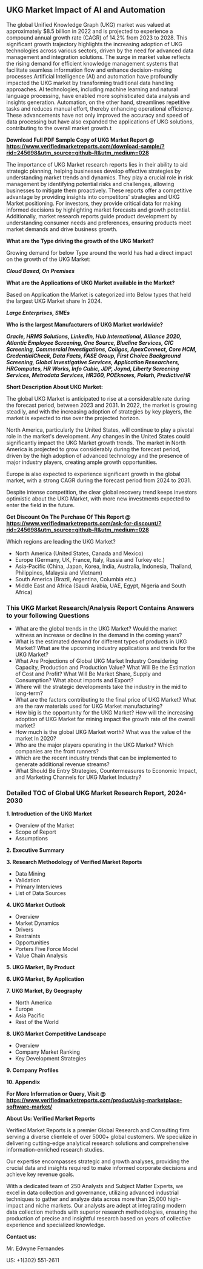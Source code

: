<h2>UKG Market Impact of AI and Automation</h2>The global Unified Knowledge Graph (UKG) market was valued at approximately $8.5 billion in 2022 and is projected to experience a compound annual growth rate (CAGR) of 14.2% from 2023 to 2028. This significant growth trajectory highlights the increasing adoption of UKG technologies across various sectors, driven by the need for advanced data management and integration solutions. The surge in market value reflects the rising demand for efficient knowledge management systems that facilitate seamless information flow and enhance decision-making processes.Artificial Intelligence (AI) and automation have profoundly impacted the UKG market by transforming traditional data handling approaches. AI technologies, including machine learning and natural language processing, have enabled more sophisticated data analysis and insights generation. Automation, on the other hand, streamlines repetitive tasks and reduces manual effort, thereby enhancing operational efficiency. These advancements have not only improved the accuracy and speed of data processing but have also expanded the applications of UKG solutions, contributing to the overall market growth.t</p><p id="" class=""><strong>Download Full PDF Sample Copy of UKG Market Report @ <a href="https://www.verifiedmarketreports.com/download-sample/?rid=245698&utm_source=github-R&utm_medium=028" target="_blank">https://www.verifiedmarketreports.com/download-sample/?rid=245698&utm_source=github-R&utm_medium=028</a></strong></p><p>The importance of&nbsp;UKG Market research reports lies in their ability to aid strategic planning, helping businesses develop effective strategies by understanding market trends and dynamics. They play a crucial role in risk management by identifying potential risks and challenges, allowing businesses to mitigate them proactively. These reports offer a competitive advantage by providing insights into competitors' strategies and UKG Market positioning. For investors, they provide critical data for making informed decisions by highlighting market forecasts and growth potential. Additionally, market research reports guide product development by understanding consumer needs and preferences, ensuring products meet market demands and drive business growth.</p><p><strong>What are the&nbsp;Type driving the growth of the UKG Market?</strong></p><p id="" class="">Growing demand for below Type around the world has had a direct impact on the growth of the UKG Market:</p><em><strong>Cloud Based, On Premises</strong></em></p><strong>What are the&nbsp;Applications&nbsp;of UKG Market available in the Market?</strong></p><p id="" class="">Based on Application the Market is categorized into Below types that held the largest UKG Market share In 2024.</p><em><strong>Large Enterprises, SMEs</strong></em></p><strong>Who is the largest Manufacturers of UKG Market worldwide?</strong></p><p><em><strong>Oracle, HRMS Solutions, LinkedIn, Hub International, Alliance 2020, Atlantic Employee Screening, One Source, Blueline Services, CIC Screening, Commercial Investigations, Coligos, ApexConnect, Core HCM, CredentialCheck, Data Facts, FASE Group, First Choice Background Screening, Global Investigative Services, Application Researchers, HRComputes, HR Works, Info Cubic, JDP, Joynd, Liberty Screening Services, Metrodata Services, HR360, POEknows, Polarh, PredictiveHR</strong></em></p><p id="" class=""><strong>Short Description About UKG Market:</strong></p><p>The global UKG Market is anticipated to rise at a considerable rate during the forecast period, between 2023 and 2031. In 2022, the market is growing steadily, and with the increasing adoption of strategies by key players, the market is expected to rise over the projected horizon.</p><p>North America, particularly the United States, will continue to play a pivotal role in the market's development. Any changes in the United States could significantly impact the UKG Market growth trends. The market in North America is projected to grow considerably during the forecast period, driven by the high adoption of advanced technology and the presence of major industry players, creating ample growth opportunities.</p><p>Europe is also expected to experience significant growth in the global market, with a strong CAGR during the forecast period from 2024 to 2031.</p><p>Despite intense competition, the clear global recovery trend keeps investors optimistic about the UKG Market, with more new investments expected to enter the field in the future.</p><p id="" class=""><strong>Get Discount On The Purchase Of This Report @ <a href="https://www.verifiedmarketreports.com/ask-for-discount/?rid=245698&utm_source=github-R&utm_medium=028" target="_blank">https://www.verifiedmarketreports.com/ask-for-discount/?rid=245698&utm_source=github-R&utm_medium=028</a></strong></p>Which regions are leading the UKG Market?</p><ul><li>North America (United States, Canada and Mexico)</li><li>Europe (Germany, UK, France, Italy, Russia and Turkey etc.)</li><li>Asia-Pacific (China, Japan, Korea, India, Australia, Indonesia, Thailand, Philippines, Malaysia and Vietnam)</li><li>South America (Brazil, Argentina, Columbia etc.)</li><li>Middle East and Africa (Saudi Arabia, UAE, Egypt, Nigeria and South Africa)</li></ul><h3 id="" class="">This UKG Market Research/Analysis Report Contains Answers to your following Questions</h3><ul><li>What are the global trends in the UKG Market? Would the market witness an increase or decline in the demand in the coming years?</li><li>What is the estimated demand for different types of products in UKG Market? What are the upcoming industry applications and trends for the UKG Market?</li><li>What Are Projections of Global UKG Market Industry Considering Capacity, Production and Production Value? What Will Be the Estimation of Cost and Profit? What Will Be Market Share, Supply and Consumption? What about imports and Export?</li><li>Where will the strategic developments take the industry in the mid to long-term?</li><li>What are the factors contributing to the final price of UKG Market? What are the raw materials used for UKG Market manufacturing?</li><li>How big is the opportunity for the UKG Market? How will the increasing adoption of UKG Market for mining impact the growth rate of the overall market?</li><li>How much is the global UKG Market worth? What was the value of the market In 2020?</li><li>Who are the major players operating in the UKG Market? Which companies are the front runners?</li><li>Which are the recent industry trends that can be implemented to generate additional revenue streams?</li><li>What Should Be Entry Strategies, Countermeasures to Economic Impact, and Marketing Channels for UKG Market Industry?</li></ul><h3 id="" class="">Detailed TOC of Global UKG Market Research Report, 2024-2030</h3><p id="" class=""><strong>1. Introduction of the UKG Market</strong></p><ul><li>Overview of the Market</li><li>Scope of Report</li><li>Assumptions</li></ul><p id="" class=""><strong>2. Executive Summary</strong></p><p id="" class=""><strong>3. Research Methodology of Verified Market Reports</strong></p><ul><li>Data Mining</li><li>Validation</li><li>Primary Interviews</li><li>List of Data Sources</li></ul><p id="" class=""><strong>4. UKG Market Outlook</strong></p><ul><li>Overview</li><li>Market Dynamics</li><li>Drivers</li><li>Restraints</li><li>Opportunities</li><li>Porters Five Force Model</li><li>Value Chain Analysis</li></ul><p id="" class=""><strong>5. UKG Market, By Product</strong></p><p id="" class=""><strong>6. UKG Market, By Application</strong></p><p id="" class=""><strong>7. UKG Market, By Geography</strong></p><ul><li>North America</li><li>Europe</li><li>Asia Pacific</li><li>Rest of the World</li></ul><p id="" class=""><strong>8. UKG Market Competitive Landscape</strong></p><ul><li>Overview</li><li>Company Market Ranking</li><li>Key Development Strategies</li></ul><p id="" class=""><strong>9. Company Profiles</strong></p><p id="" class=""><strong>10. Appendix</strong></p><p id="" class=""><strong>For More Information or Query, Visit @ <a href="https://www.verifiedmarketreports.com/product/ukg-marketplace-software-market/" target="_blank">https://www.verifiedmarketreports.com/product/ukg-marketplace-software-market/</a></strong></p><p id="" class=""><strong>About Us: Verified Market Reports</strong></p><p id="" class="">Verified Market Reports is a premier Global Research and Consulting firm serving a diverse clientele of over 5000+ global customers. We specialize in delivering cutting-edge analytical research solutions and comprehensive information-enriched research studies.</p><p id="" class="">Our expertise encompasses strategic and growth analyses, providing the crucial data and insights required to make informed corporate decisions and achieve key revenue goals.</p><p id="" class="">With a dedicated team of 250 Analysts and Subject Matter Experts, we excel in data collection and governance, utilizing advanced industrial techniques to gather and analyze data across more than 25,000 high-impact and niche markets. Our analysts are adept at integrating modern data collection methods with superior research methodologies, ensuring the production of precise and insightful research based on years of collective experience and specialized knowledge.</p><p id="" class=""><strong>Contact us:</strong></p><p id="" class="">Mr. Edwyne Fernandes</p><p id="" class="">US: +1(302) 551-2611</p>